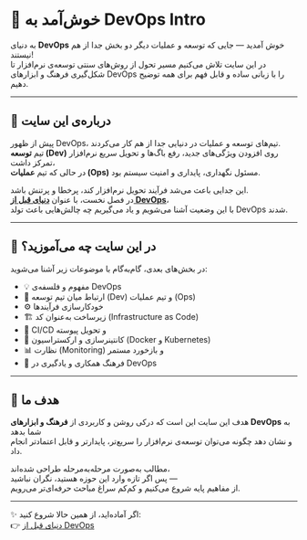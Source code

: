 # 👋 خوش‌آمد به DevOps Intro  

به دنیای **DevOps** خوش آمدید — جایی که توسعه و عملیات دیگر دو بخش جدا از هم نیستند!  
در این سایت تلاش می‌کنیم مسیر تحول از روش‌های سنتی توسعه‌ی نرم‌افزار تا شکل‌گیری فرهنگ و ابزارهای DevOps را با زبانی ساده و قابل فهم برای همه توضیح دهیم.  

---

## 🧭 درباره‌ی این سایت  

پیش از ظهور DevOps، تیم‌های توسعه و عملیات در دنیایی جدا از هم کار می‌کردند.  
تیم **توسعه (Dev)** روی افزودن ویژگی‌های جدید، رفع باگ‌ها و تحویل سریع نرم‌افزار تمرکز داشت،  
در حالی که تیم **عملیات (Ops)** مسئول نگهداری، پایداری و امنیت سیستم بود.  

این جدایی باعث می‌شد فرآیند تحویل نرم‌افزار کند، پرخطا و پرتنش باشد.  
در فصل نخست، با عنوان **[دنیای قبل از DevOps](https://mammadnet.github.io/devops-intro/befor_devops/)**،  
با این وضعیت آشنا می‌شویم و یاد می‌گیریم چه چالش‌هایی باعث تولد DevOps شدند.  

---

## 🚀 در این سایت چه می‌آموزید؟  

در بخش‌های بعدی، گام‌به‌گام با موضوعات زیر آشنا می‌شوید:

- 💡 مفهوم و فلسفه‌ی DevOps  
- 🔗 ارتباط میان تیم توسعه (Dev) و تیم عملیات (Ops)  
- ⚙️ خودکارسازی فرآیندها  
- 🏗️ زیرساخت به‌عنوان کد (Infrastructure as Code)  
- 🔄 CI/CD و تحویل پیوسته  
- 🐳 کانتینرسازی و ارکستراسیون (Docker و Kubernetes)  
- 📊 نظارت (Monitoring) و بازخورد مستمر  
- 🤝 فرهنگ همکاری و یادگیری در DevOps  

---

## 🎯 هدف ما  

هدف این سایت این است که درکی روشن و کاربردی از **فرهنگ و ابزارهای DevOps** به شما بدهد  
و نشان دهد چگونه می‌توان توسعه‌ی نرم‌افزار را سریع‌تر، پایدارتر و قابل اعتمادتر انجام داد.  

مطالب به‌صورت مرحله‌به‌مرحله طراحی شده‌اند،  
پس اگر تازه وارد این حوزه هستید، نگران نباشید —  
از مفاهیم پایه شروع می‌کنیم و کم‌کم سراغ مباحث حرفه‌ای‌تر می‌رویم.  

---

✨ اگر آماده‌اید، از همین حالا شروع کنید:  
👉 [دنیای قبل از DevOps](https://mammadnet.github.io/devops-intro/befor_devops/)
